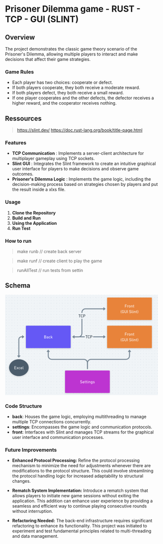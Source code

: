 # Prisoner Dilemma game - RUST - TCP - GUI (SLINT)


## Overview

The project demonstrates the classic game theory scenario of the Prisoner's Dilemma, allowing multiple players to interact and make decisions that affect their game strategies.

### Game Rules

* Each player has two choices: cooperate or defect.
* If both players cooperate, they both receive a moderate reward.
* If both players defect, they both receive a small reward.
* If one player cooperates and the other defects, the defector receives a higher reward, and the cooperator receives nothing.

## Ressources

> https://slint.dev/
> https://doc.rust-lang.org/book/title-page.html

### Features

* **TCP Communication** : Implements a server-client architecture for multiplayer gameplay using TCP sockets.
* **Slint GUI** : Integrates the Slint framework to create an intuitive graphical user interface for players to make decisions and observe game outcomes.
* **Prisoner's Dilemma Logic** : Implements the game logic, including the decision-making process based on strategies chosen by players and put the result inside a xlxs file.


### Usage

1. **Clone the Repository**
2. **Build and Run**
3. **Using the Application**
4. **Run Test**

### How to run

> make runb // create back server

> make runf // create client to play the game

> runAllTest // run tests from settin

## Schema

![alt text](assets/schema.png)

### Code Structure

- **back**: Houses the game logic, employing multithreading to manage multiple TCP connections concurrently.
- **settings**: Encompasses the game logic and communication protocols.
- **front**: Interfaces with Slint and manages TCP streams for the graphical user interface and communication processes.

### Future Improvements

- **Enhanced Protocol Processing:** Refine the protocol processing mechanism to minimize the need for adjustments whenever there are modifications to the protocol structure. This could involve streamlining the protocol handling logic for increased adaptability to structural changes.

- **Rematch System Implementation:** Introduce a rematch system that allows players to initiate new game sessions without exiting the application. This addition can enhance user experience by providing a seamless and efficient way to continue playing consecutive rounds without interruption.

- **Refactoring Needed:** The back-end infrastructure requires significant refactoring to enhance its functionality. This project was initiated to experiment and test fundamental principles related to multi-threading and data management.